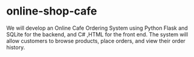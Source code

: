 # online-shop-cafe
We will develop an Online Cafe Ordering System using Python Flask and SQLite for the backend, and C# ,HTML for the front end. The system will allow customers to browse products, place orders, and view their order history.
